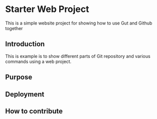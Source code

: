 # Starter Web Project

This is a simple website project for showing how to use Gut and Github together

## Introduction

This is example is to show different parts of Git repository and various commands using a web project.

## Purpose

## Deployment

## How to contribute